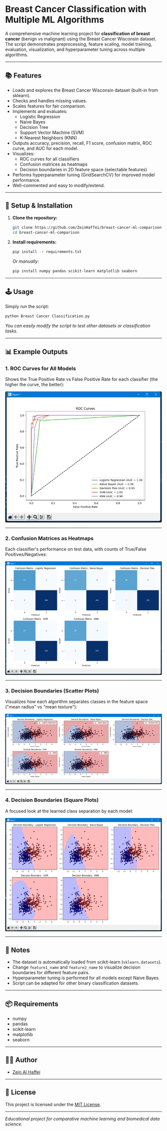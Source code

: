 # Breast Cancer Classification with Multiple ML Algorithms

A comprehensive machine learning project for **classification of breast cancer** (benign vs malignant) using the Breast Cancer Wisconsin dataset.
The script demonstrates preprocessing, feature scaling, model training, evaluation, visualization, and hyperparameter tuning across multiple algorithms.

---

## 📚 Features

- Loads and explores the Breast Cancer Wisconsin dataset (built-in from sklearn).
- Checks and handles missing values.
- Scales features for fair comparison.
- Implements and evaluates:
  - Logistic Regression
  - Naive Bayes
  - Decision Tree
  - Support Vector Machine (SVM)
  - K-Nearest Neighbors (KNN)
- Outputs accuracy, precision, recall, F1 score, confusion matrix, ROC curve, and AUC for each model.
- Visualizes:
  - ROC curves for all classifiers
  - Confusion matrices as heatmaps
  - Decision boundaries in 2D feature space (selectable features)
- Performs hyperparameter tuning (GridSearchCV) for improved model performance.
- Well-commented and easy to modify/extend.

---

## 🚀 Setup & Installation

1. **Clone the repository:**
    ```bash
    git clone https://github.com/ZeinHaffei/breast-cancer-ml-comparison.git
    cd breast-cancer-ml-comparison
    ```

2. **Install requirements:**
    ```bash
    pip install -r requirements.txt
    ```
    *Or manually:*
    ```bash
    pip install numpy pandas scikit-learn matplotlib seaborn
    ```

---

## 🕹️ Usage

Simply run the script:

```bash
python Breast Cancer Classification.py
```

*You can easily modify the script to test other datasets or classification tasks.*

---

## 📊 Example Outputs

### 1. ROC Curves for All Models

Shows the True Positive Rate vs False Positive Rate for each classifier (the higher the curve, the better):

![ROC Curves](assets/1.png)

---

### 2. Confusion Matrices as Heatmaps

Each classifier's performance on test data, with counts of True/False Positives/Negatives:

![Confusion Matrices](assets/2.png)

---

### 3. Decision Boundaries (Scatter Plots)

Visualizes how each algorithm separates classes in the feature space ("mean radius" vs "mean texture"):

![Decision Boundaries Scatter](assets/3.png)

---

### 4. Decision Boundaries (Square Plots)

A focused look at the learned class separation by each model:

![Decision Boundaries Square](assets/4.png)

---

## 📝 Notes

- The dataset is automatically loaded from scikit-learn (`sklearn.datasets`).
- Change `feature1_name` and `feature2_name` to visualize decision boundaries for different feature pairs.
- Hyperparameter tuning is performed for all models except Naive Bayes.
- Script can be adapted for other binary classification datasets.

---

## 📦 Requirements

- numpy
- pandas
- scikit-learn
- matplotlib
- seaborn

---

## 🧑‍💻 Author

- [Zein Al Haffei](https://github.com/ZeinHaffei)

---

## 📄 License

This project is licensed under the [MIT License](LICENSE).

---

*Educational project for comparative machine learning and biomedical data science.*

